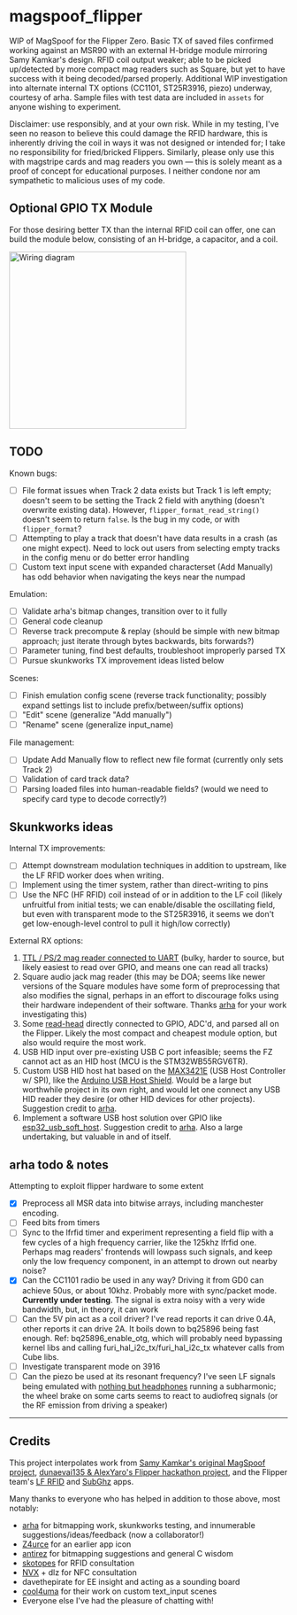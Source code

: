 # magspoof_flipper
WIP of MagSpoof for the Flipper Zero. Basic TX of saved files confirmed working against an MSR90 with an external H-bridge module mirroring Samy Kamkar's design. RFID coil output weaker; able to be picked up/detected by more compact mag readers such as Square, but yet to have success with it being decoded/parsed properly. Additional WIP investigation into alternate internal TX options (CC1101, ST25R3916, piezo) underway, courtesy of arha. Sample files with test data are included in `assets` for anyone wishing to experiment.

Disclaimer: use responsibly, and at your own risk. While in my testing, I've seen no reason to believe this could damage the RFID hardware, this is inherently driving the coil in ways it was not designed or intended for; I take no responsibility for fried/bricked Flippers. Similarly, please only use this with magstripe cards and mag readers you own — this is solely meant as a proof of concept for educational purposes. I neither condone nor am sympathetic to malicious uses of my code.

## Optional GPIO TX Module
For those desiring better TX than the internal RFID coil can offer, one can build the module below, consisting of an H-bridge, a capacitor, and a coil.

<img src="https://user-images.githubusercontent.com/20050953/215654078-1f4b370e-21b3-4324-b63c-3bbbc643120e.png" alt="Wiring diagram" title="Wiring diagram" style="height:320px">


## TODO
Known bugs:
- [ ] File format issues when Track 2 data exists but Track 1 is left empty; doesn't seem to be setting the Track 2 field with anything (doesn't overwrite existing data). However, `flipper_format_read_string()` doesn't seem to return `false`. Is the bug in my code, or with `flipper_format`?
- [ ] Attempting to play a track that doesn't have data results in a crash (as one might expect). Need to lock out users from selecting empty tracks in the config menu or do better error handling
- [ ] Custom text input scene with expanded characterset (Add Manually) has odd behavior when navigating the keys near the numpad

Emulation:
- [ ] Validate arha's bitmap changes, transition over to it fully
- [ ] General code cleanup
- [ ] Reverse track precompute & replay (should be simple with new bitmap approach; just iterate through bytes backwards, bits forwards?)
- [ ] Parameter tuning, find best defaults, troubleshoot improperly parsed TX
- [ ] Pursue skunkworks TX improvement ideas listed below

Scenes:
- [ ] Finish emulation config scene (reverse track functionality; possibly expand settings list to include prefix/between/suffix options)
- [ ] "Edit" scene (generalize "Add manually")
- [ ] "Rename" scene (generalize input_name)

File management:
- [ ] Update Add Manually flow to reflect new file format (currently only sets Track 2)
- [ ] Validation of card track data?
- [ ] Parsing loaded files into human-readable fields? (would we need to specify card type to decode correctly?)

## Skunkworks ideas
Internal TX improvements:
- [ ] Attempt downstream modulation techniques in addition to upstream, like the LF RFID worker does when writing.
- [ ] Implement using the timer system, rather than direct-writing to pins
- [ ] Use the NFC (HF RFID) coil instead of or in addition to the LF coil (likely unfruitful from initial tests; we can enable/disable the oscillating field, but even with transparent mode to the ST25R3916, it seems we don't get low-enough-level control to pull it high/low correctly) 

External RX options:
1. [TTL / PS/2 mag reader connected to UART](https://www.alibaba.com/product-detail/Mini-portable-12-3-tracks-usb_60679900708.html) (bulky, harder to source, but likely easiest to read over GPIO, and means one can read all tracks)
2. Square audio jack mag reader (this may be DOA; seems like newer versions of the Square modules have some form of preprocessing that also modifies the signal, perhaps in an effort to discourage folks using their hardware independent of their software. Thanks [arha](https://github.com/arha) for your work investigating this)
3. Some [read-head](https://www.alibaba.com/product-detail/POS-1-2-3-triple-track_60677205741.html) directly connected to GPIO, ADC'd, and parsed all on the Flipper. Likely the most compact and cheapest module option, but also would require the most work.
4. USB HID input over pre-existing USB C port infeasible; seems the FZ cannot act as an HID host (MCU is the STM32WB55RGV6TR).
5. Custom USB HID host hat based on the [MAX3421E](https://www.analog.com/en/products/max3421e.html) (USB Host Controller w/ SPI), like the [Arduino USB Host Shield](https://docs.arduino.cc/retired/shields/arduino-usb-host-shield). Would be a large but worthwhile project in its own right, and would let one connect any USB HID reader they desire (or other HID devices for other projects). Suggestion credit to [arha](https://github.com/arha).
6. Implement a software USB host solution over GPIO like [esp32_usb_soft_host](https://github.com/sdima1357/esp32_usb_soft_host). Suggestion credit to [arha](https://github.com/arha). Also a large undertaking, but valuable in and of itself.

## arha todo & notes
Attempting to exploit flipper hardware to some extent

- [X] Preprocess all MSR data into bitwise arrays, including manchester encoding. 
- [ ] Feed bits from timers
- [ ] Sync to the lfrfid timer and experiment representing a field flip with a few cycles of a high frequency carrier, like the 125khz lfrfid one. Perhaps mag readers' frontends will lowpass such signals, and keep only the low frequency component, in an attempt to drown out nearby noise?
- [X] Can the CC1101 radio be used in any way? Driving it from GD0 can achieve 50us, or about 10khz. Probably more with sync/packet mode. **Currently under testing**. The signal is extra noisy with a very wide bandwidth, but, in theory, it can work
- [ ] Can the 5V pin act as a coil driver? I've read reports it can drive 0.4A, other reports it can drive 2A. It boils down to bq25896 being fast enough. Ref: bq25896_enable_otg, which will probably need bypassing kernel libs and calling furi_hal_i2c_tx/furi_hal_i2c_tx whatever calls from Cube libs.
- [ ] Investigate transparent mode on 3916
- [ ] Can the piezo be used at its resonant frequency? I've seen LF signals being emulated with [nothing but headphones](https://github.com/smre/DCF77/blob/master/DCF77.py#L124) running a subharmonic; the wheel brake on some carts seems to react to audiofreq signals (or the RF emission from driving a speaker)

----
## Credits
This project interpolates work from [Samy Kamkar's original MagSpoof project](https://github.com/samyk/magspoof), [dunaevai135 & AlexYaro's Flipper hackathon project](https://github.com/dunaevai135/flipperzero-firmware), and the Flipper team's [LF RFID](https://github.com/flipperdevices/flipperzero-firmware/tree/dev/applications/main/lfrfid) and [SubGhz](https://github.com/flipperdevices/flipperzero-firmware/tree/dev/applications/main/subghz) apps.  

Many thanks to everyone who has helped in addition to those above, most notably: 
- [arha](https://github.com/arha) for bitmapping work, skunkworks testing, and innumerable suggestions/ideas/feedback (now a collaborator!)
- [Z4urce](https://github.com/Z4urce) for an earlier app icon
- [antirez](https://github.com/antirez) for bitmapping suggestions and general C wisdom
- [skotopes](https://github.com/skotopes) for RFID consultation
- [NVX](https://github.com/nvx) + dlz for NFC consultation
- davethepirate for EE insight and acting as a sounding board
- [cool4uma](https://github.com/cool4uma) for their work on custom text_input scenes 
- Everyone else I've had the pleasure of chatting with!
